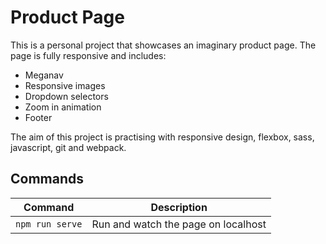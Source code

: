 # Product Page

This is a personal project that showcases an imaginary product page. The page is fully responsive and includes:
- Meganav
- Responsive images
- Dropdown selectors
- Zoom in animation
- Footer

The aim of this project is practising with responsive design, flexbox, sass, javascript, git and webpack.

 ## Commands

 | Command | Description |
 | --- | --- |
 | ```npm run serve``` | Run and watch the page on localhost |
